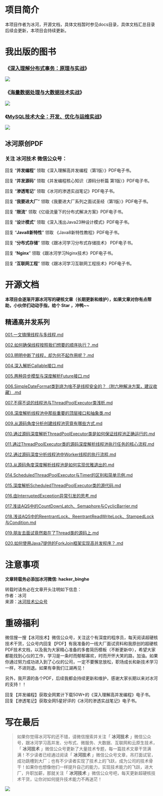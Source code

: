 # 项目简介
本项目作者为冰河，开源文档，具体文档暂时参见docs目录，具体文档汇总目录后续会更新，本项目会持续更新。

# 我出版的图书 

### 《[深入理解分布式事务：原理与实战](https://mp.weixin.qq.com/s?__biz=Mzg4MjU0OTM1OA==&mid=2247497263&idx=1&sn=8228a795261b0a90a3f42322368616fc&chksm=cf56412ef821c8389584e9e608aa4d6515cf68e26758b9c578a8f60a796999fafc8686a6a425&token=1170633251&lang=zh_CN#rd)》
![](https://img-blog.csdnimg.cn/5ee367b68023466a87f66763a64a4133.jpg)

### 《[海量数据处理与大数据技术实战](https://mp.weixin.qq.com/s?__biz=Mzg4MjU0OTM1OA==&mid=2247489216&idx=1&sn=ba163354bcc2ce902208bd9295065ab1&chksm=cf55a1c1f82228d7d1d1b71939614e30b58fd44b1cdea452e4afad57e53f642af815cd268b0c&token=1170633251&lang=zh_CN#rd)》 

![](https://img-blog.csdnimg.cn/20200828011209412.png)  

### 《[MySQL技术大全：开发、优化与运维实战](https://mp.weixin.qq.com/s?__biz=Mzg4MjU0OTM1OA==&mid=2247489670&idx=1&sn=fe4e1d4f3db05607e37f35cbd7837fc8&chksm=cf55af87f8222691c42b252444a2d5ec1989aadbc0956463169fe6bc8f77c4977b3a4d2dfe9c&token=1170633251&lang=zh_CN#rd)》

![](https://img-blog.csdnimg.cn/20201203001148233.jpg)


## 冰河原创PDF

### 关注 **冰河技术** 微信公众号：  

回复 “**并发编程**” 领取《深入理解高并发编程（第1版）》PDF电子书。   

回复 “**并发源码**” 领取《并发编程核心知识（源码分析篇 第1版）》PDF电子书。  

回复 “**渗透笔记**” 领取《冰河的渗透实战笔记》PDF电子书。  

回复 “**我要进大厂**” 领取《我要进大厂系列之面试圣经（第1版）》PDF电子书。  

回复 ”**限流**“ 领取《亿级流量下的分布式解决方案》PDF电子书。  

回复 “**设计模式**” 领取《深入浅出Java23种设计模式》PDF电子书。  

回复 “**Java8新特性**” 领取 《Java8新特性教程》PDF电子书。    

回复 “**分布式存储**” 领取《跟冰河学习分布式存储技术》 PDF电子书。  

回复 “**Nginx**” 领取《跟冰河学习Nginx技术》PDF电子书。  

回复 “**互联网工程**” 领取《跟冰河学习互联网工程技术》PDF电子书。  


# 开源文档

**本项目会逐渐开源冰河写的硬核文章（长期更新和维护），如果文章对你有点帮助，小伙伴们动动手指，给个 Star ，冲鸭~~**

## 精通高并发系列
[001.一文搞懂线程与多线程.md](docs/concurrent/view/001.一文搞懂线程与多线程.md)  

[002.如何确保线程按照我们想要的顺序执行？.md](docs/concurrent/view/002.如何确保线程按照我们想要的顺序执行？.md)

[003.明明中断了线程，却为何不起作用呢？.md](docs/concurrent/view/003.明明中断了线程，却为何不起作用呢？.md)

[004.深入解析Callable接口.md](docs/concurrent/view/004.深入解析Callable接口.md)

[005.两种异步模型与深度解析Future接口.md](docs/concurrent/view/005.两种异步模型与深度解析Future接口.md)

[006.SimpleDateFormat类到底为啥不是线程安全的？（附六种解决方案，建议收藏）.md](docs/concurrent/view/006.SimpleDateFormat类到底为啥不是线程安全的？（附六种解决方案，建议收藏）.md)

[007.不得不说的线程池与ThreadPoolExecutor类浅析.md](docs/concurrent/view/007.不得不说的线程池与ThreadPoolExecutor类浅析.md)

[008.深度解析线程池中那些重要的顶层接口和抽象类.md](docs/concurrent/view/008.深度解析线程池中那些重要的顶层接口和抽象类.md)

[009.从源码角度分析创建线程池究竟有哪些方式.md](docs/concurrent/view/009.从源码角度分析创建线程池究竟有哪些方式.md)

[010.通过源码深度解析ThreadPoolExecutor类是如何保证线程池正确运行的.md](docs/concurrent/view/010.通过源码深度解析ThreadPoolExecutor类是如何保证线程池正确运行的.md)

[011.通过ThreadPoolExecutor类的源码深度解析线程池执行任务的核心流程.md](docs/concurrent/view/011.通过ThreadPoolExecutor类的源码深度解析线程池执行任务的核心流程.md)

[012.通过源码深度分析线程池中Worker线程的执行流程.md](docs/concurrent/view/012.通过源码深度分析线程池中Worker线程的执行流程.md)

[013.从源码角度深度解析线程池是如何实现优雅退出的.md](docs/concurrent/view/013.从源码角度深度解析线程池是如何实现优雅退出的.md)

[014.ScheduledThreadPoolExecutor与Timer的区别和简单示例.md](docs/concurrent/view/014.ScheduledThreadPoolExecutor与Timer的区别和简单示例.md)

[015.深度解析ScheduledThreadPoolExecutor类的源代码.md](docs/concurrent/view/015.深度解析ScheduledThreadPoolExecutor类的源代码.md)

[016.由InterruptedException异常引发的思考.md](docs/concurrent/view/016.由InterruptedException异常引发的思考.md)

[017.浅谈AQS中的CountDownLatch、Semaphore与CyclicBarrier.md](docs/concurrent/view/017.浅谈AQS中的CountDownLatch、Semaphore与CyclicBarrier.md)

[018.浅谈AQS中的ReentrantLock、ReentrantReadWriteLock、StampedLock与Condition.md](docs/concurrent/view/018.浅谈AQS中的ReentrantLock、ReentrantReadWriteLock、StampedLock与Condition.md)

[019.朋友去面试竟然栽在了Thread类的源码上.md](docs/concurrent/view/019.朋友去面试竟然栽在了Thread类的源码上.md)

[020.如何使用Java7提供的ForkJoin框架实现高并发程序？.md](docs/concurrent/view/020.如何使用Java7提供的ForkJoin框架实现高并发程序？.md)




# 注意事项

**文章转载务必添加冰河微信: hacker_binghe**  

转载时请务必在文章开头注明如下信息：    
作者：冰河  
来源：[冰河技术公众号](https://mp.weixin.qq.com/s?__biz=Mzg4MjU0OTM1OA==&mid=2247496827&idx=2&sn=f4d21f9bc77caea615b210db94958167&chksm=cf56437af821ca6c16200c93b6e6b3fafe954fd719dbc340d092530470c589a4ed2d64c1a48d&token=1652827332&lang=zh_CN#rd)



# 重磅福利

微信搜一搜【冰河技术】微信公众号，关注这个有深度的程序员，每天阅读超硬核技术干货，公众号内回复【PDF】有我准备的一线大厂面试资料和我原创的超硬核PDF技术文档，以及我为大家精心准备的多套简历模板（不断更新中），希望大家都能找到心仪的工作，学习是一条时而郁郁寡欢，时而开怀大笑的路，加油。如果你通过努力成功进入到了心仪的公司，一定不要懈怠放松，职场成长和新技术学习一样，不进则退。如果有幸我们江湖再见！       

另外，我开源的各个PDF，后续我都会持续更新和维护，感谢大家长期以来对冰河的支持！！  
  
回复【并发编程】获取全网累计下载50W+的《深入理解高并发编程》电子书。  
回复【渗透笔记】获取全网5星好评的《冰河的渗透实战笔记》电子书。

# 写在最后

> 如果你觉得冰河写的还不错，请微信搜索并关注「 **冰河技术** 」微信公众号，跟冰河学习高并发、分布式、微服务、大数据、互联网和云原生技术，「 **冰河技术** 」微信公众号更新了大量技术专题，每一篇技术文章干货满满！不少读者已经通过阅读「 **冰河技术** 」微信公众号文章，吊打面试官，成功跳槽到大厂；也有不少读者实现了技术上的飞跃，成为公司的技术骨干！如果你也想像他们一样提升自己的能力，实现技术能力的飞跃，进大厂，升职加薪，那就关注「 **冰河技术** 」微信公众号吧，每天更新超硬核技术干货，让你对如何提升技术能力不再迷茫！


![](https://img-blog.csdnimg.cn/20200906013715889.png)